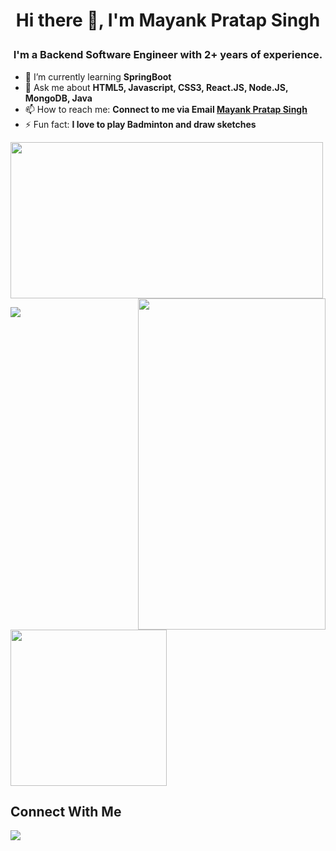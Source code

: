 # <p align="center"> Hi there 👋, I'm Mayank Pratap Singh </p>
</hr>

### <p align="center"> I'm a Backend Software Engineer with 2+ years of experience.</p>


- 🌱 I’m currently learning <b> SpringBoot </b>
- 💬 Ask me about <b>HTML5, Javascript, CSS3, React.JS, Node.JS, MongoDB, Java</b>
- 📫 How to reach me: <b>Connect to me via Email [Mayank Pratap Singh](mailto:itsmayankhere24@gmail.com.com?subject=[GitHub]%20Source%20Han%20Sans)</b>
- ⚡ Fun fact: <b> I love to play Badminton and draw sketches </b>

<p>
    <img height=250 width = 500 src="https://github-readme-stats-sigma-five.vercel.app/api?username=mynkprtp&show_icons=true&theme=midnight-purple">
   <img height = 530 width= 300 align = right src = "https://user-images.githubusercontent.com/50004633/134461687-7281df45-15a4-47dd-8df4-15a2319d2001.gif">
  
</p>
<img src="https://komarev.com/ghpvc/?username=mynkprtp&label=PROFILE+VIEWS&base=200">
<img height=250 src="https://github-readme-stats-sigma-five.vercel.app/api/top-langs/?username=mynkprtp&show_icons=true&theme=radical"/>


## Connect With Me

<a href="https://www.linkedin.com/in/mynkprtp/"><img src="https://img.icons8.com/fluent/48/000000/linkedin.png"/></a>

<!--  [![@aman1210's Holopin board](https://holopin.me/aman1210)](https://holopin.io/@aman1210) -->
<!--
**mynkprtp/mynkprtp** is a ✨ _special_ ✨ repository because its `README.md` (this file) appears on your GitHub profile.

Here are some ideas to get you started:

- 🔭 I’m currently working on ...
- 🌱 I’m currently learning ...
- 👯 I’m looking to collaborate on ...
- 🤔 I’m looking for help with ...
- 💬 Ask me about ...
- 📫 How to reach me: ...
- 😄 Pronouns: ...
- ⚡ Fun fact: ...
-->
